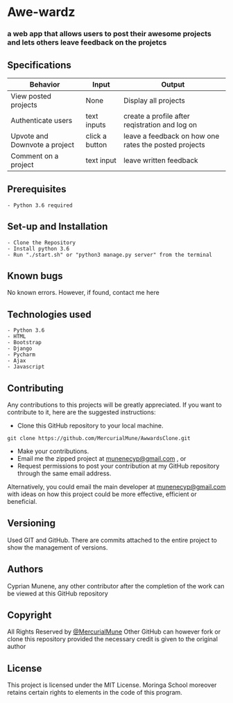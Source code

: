 # Awe-wardz

### a web app that allows users to post their awesome projects and lets others leave feedback on the projetcs


## Specifications

| Behavior            | Input                         | Output                        |
| ------------------- | ----------------------------- | ----------------------------- |
| View posted projects | None | Display all projects |
| Authenticate users | text inputs | create a profile after reqistration and log on|
| Upvote and Downvote a project| click a button| leave a feedback on how one rates the posted projects|
| Comment on a project| text input| leave written feedback

## Prerequisites

    - Python 3.6 required

## Set-up and Installation

    - Clone the Repository
    - Install python 3.6
    - Run "./start.sh" or "python3 manage.py server" from the terminal

## Known bugs

No known errors. However, if found, contact me here 

## Technologies used

    - Python 3.6
    - HTML
    - Bootstrap
    - Django
    - Pycharm
    - Ajax
    - Javascript
    
## Contributing
Any contributions to this projects will be greatly appreciated. If you want to contribute to it, here are the suggested instructions:
* Clone this GitHub repository to your local machine.

```buildoutcfg
git clone https://github.com/MercurialMune/AwwardsClone.git
```
* Make your contributions.
* Email me the zipped project at munenecyp@gmail.com , or
* Request permissions to post your contribution at my GitHub repository through the same email address.

Alternatively, you could email the main developer at munenecyp@gmail.com with ideas on how this project could be more effective, efficient or beneficial.

## Versioning
Used GIT and GitHub. There are commits attached to the entire project to show the management of versions.

## Authors

 Cyprian Munene, any other contributor after the completion of the work can be viewed at this GitHub repository

## Copyright

All Rights Reserved by [@MercurialMune](https://github.com/MercurialMune)
Other GitHub can however fork or clone this repository provided the necessary credit is given to the original author
## License

This project is licensed under the MIT License. Moringa School moreover retains certain rights to elements in the code of this program.
